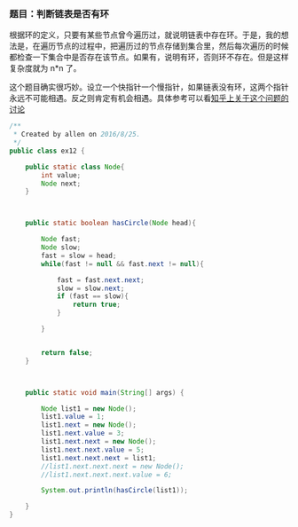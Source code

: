 ### 题目：判断链表是否有环

根据环的定义，只要有某些节点曾今遍历过，就说明链表中存在环。于是，我的想法是，在遍历节点的过程中，把遍历过的节点存储到集合里，然后每次遍历的时候都检查一下集合中是否存在该节点。如果有，说明有环，否则环不存在。但是这样复杂度就为 n*n 了。

这个题目确实很巧妙。设立一个快指针一个慢指针，如果链表没有环，这两个指针永远不可能相遇。反之则肯定有机会相遇。具体参考可以看[知乎上关于这个问题的讨论](https://www.zhihu.com/question/23208893)



```java
/**
 * Created by allen on 2016/8/25.
 */
public class ex12 {

    public static class Node{
        int value;
        Node next;
    }



    public static boolean hasCircle(Node head){

        Node fast;
        Node slow;
        fast = slow = head;
        while(fast != null && fast.next != null){

            fast = fast.next.next;
            slow = slow.next;
            if (fast == slow){
                return true;
            }

        }


        return false;
    }



    public static void main(String[] args) {

        Node list1 = new Node();
        list1.value = 1;
        list1.next = new Node();
        list1.next.value = 3;
        list1.next.next = new Node();
        list1.next.next.value = 5;
        list1.next.next.next = list1;
        //list1.next.next.next = new Node();
        //list1.next.next.next.value = 6;

        System.out.println(hasCircle(list1));

    }
}

```

